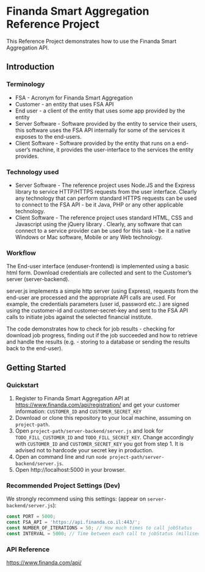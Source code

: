 # Finanda Smart Aggregation Reference Project

This Reference Project demonstrates how to use the Finanda Smart Aggregation API.

## Introduction
### Terminology
* FSA - Acronym for Finanda Smart Aggregation
* Customer - an entity that uses FSA API
* End user - a client of the entity that uses some app provided by the entity 
* Server Software - Software provided by the entity to service their users, this software uses the FSA API internally for some of the services it exposes to the end-users.
* Client Software - Software provided by the entity that runs on a end-user’s machine, it provides the user-interface to the services the entity provides.

### Technology used
* Server Software - The reference project uses Node.JS and the Express library to service HTTP/HTTPS requests from the user interface. Clearly any technology that can perform standard HTTPS requests can be used to connect to the FSA API - be it Java, PHP or any other applicable technology.
* Client Software - The reference project uses standard HTML, CSS and Javascript using the jQuery library . Clearly, any software that can connect to a service provider can be used for this task - be it a native Windows or Mac software, Mobile or any Web technology.

### Workflow
The End-user interface (enduser-frontend) is implemented using a basic html form. Download credentials are collected and sent to the Customer’s server (server-backend).

server.js implements a simple http server (using Express), requests from the end-user are processed and the appropriate API calls are used. For example, the credentials parameters (user id, password etc..) are signed using the customer-id and customer-secret-key and sent to the FSA API calls to initiate jobs against the selected financial institute.

The code demonstrates how to check for job results - checking for download job progress, finding out if the job succeeded and how to retrieve and handle the results (e.g. - storing to a database or sending the results back to the end-user).

## Getting Started

### Quickstart
1. Register to Finanda Smart Aggregation API at https://www.finanda.com/api/registration/ 
and get your customer information: `CUSTOMER_ID` and `CUSTOMER_SECRET_KEY`
2. Download or clone this repository to your local machine, assuming on `project-path`.
3. Open `project-path/server-backend/server.js` and look for `TODO_FILL_CUSTOMER_ID` and `TODO_FILL_SECRET_KEY`.
Change accordingly with `CUSTOMER_ID` and `CUSTOMER_SECRET_KEY` you got from step 1. It is advised not to hardcode your secret key in production.
4. Open an command line and run `node project-path/server-backend/server.js`.
5. Open http://localhost:5000 in your browser.

### Recommended Project Settings (Dev)
We strongly recommend using this settings: (appear on `server-backend/server.js`):
```javascript
const PORT = 5000;
const FSA_API = 'https://api.finanda.co.il:443/';
const NUMBER_OF_ITERATIONS = 50; // How much times to call jobStatus
const INTERVAL = 5000; // Time between each call to jobStatus (milliseconds)
```

### API Reference

https://www.finanda.com/api/
